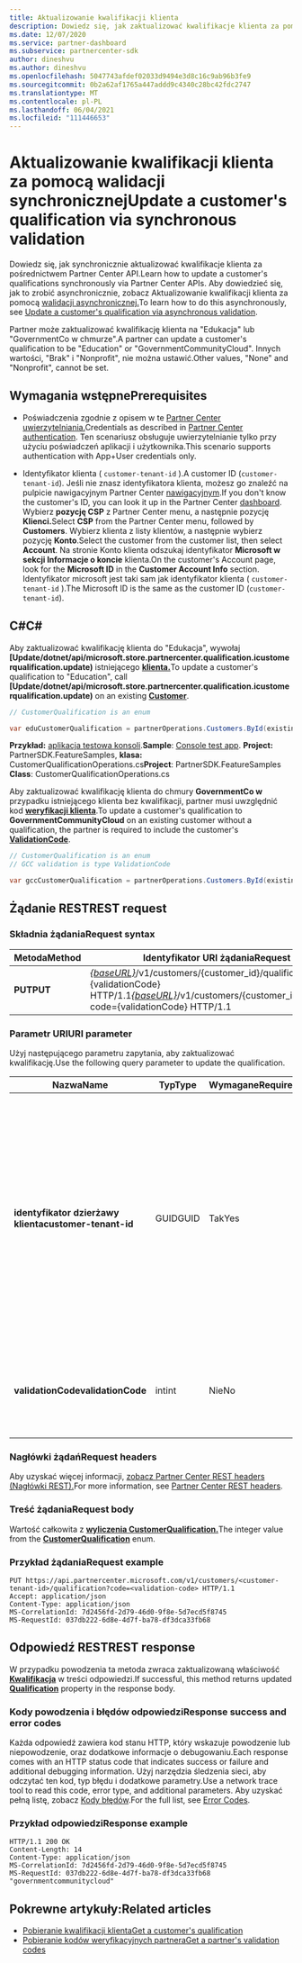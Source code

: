 ```yaml
---
title: Aktualizowanie kwalifikacji klienta
description: Dowiedz się, jak zaktualizować kwalifikacje klienta za pomocą synchronicznego badania lub weryfikacyjnego, w tym adresu skojarzonego z profilem.
ms.date: 12/07/2020
ms.service: partner-dashboard
ms.subservice: partnercenter-sdk
author: dineshvu
ms.author: dineshvu
ms.openlocfilehash: 5047743afdef02033d9494e3d8c16c9ab96b3fe9
ms.sourcegitcommit: 0b2a62af1765a447addd9c4340c28bc42fdc2747
ms.translationtype: MT
ms.contentlocale: pl-PL
ms.lasthandoff: 06/04/2021
ms.locfileid: "111446653"
---
```

# <a name="update-a-customers-qualification-via-synchronous-validation"></a><span data-ttu-id="1ca73-103">Aktualizowanie kwalifikacji klienta za pomocą walidacji synchronicznej</span><span class="sxs-lookup"><span data-stu-id="1ca73-103">Update a customer's qualification via synchronous validation</span></span>

<span data-ttu-id="1ca73-104">Dowiedz się, jak synchronicznie aktualizować kwalifikacje klienta za pośrednictwem Partner Center API.</span><span class="sxs-lookup"><span data-stu-id="1ca73-104">Learn how to update a customer's qualifications synchronously via Partner Center APIs.</span></span> <span data-ttu-id="1ca73-105">Aby dowiedzieć się, jak to zrobić asynchronicznie, zobacz Aktualizowanie kwalifikacji klienta za pomocą [walidacji asynchronicznej.](update-customer-qualification-asynchronous.md)</span><span class="sxs-lookup"><span data-stu-id="1ca73-105">To learn how to do this asynchronously, see [Update a customer's qualification via asynchronous validation](update-customer-qualification-asynchronous.md).</span></span>

<span data-ttu-id="1ca73-106">Partner może zaktualizować kwalifikację klienta na "Edukacja" lub "GovernmentCo w chmurze".</span><span class="sxs-lookup"><span data-stu-id="1ca73-106">A partner can update a customer's qualification to be "Education" or "GovernmentCommunityCloud".</span></span> <span data-ttu-id="1ca73-107">Innych wartości, "Brak" i "Nonprofit", nie można ustawić.</span><span class="sxs-lookup"><span data-stu-id="1ca73-107">Other values, "None" and "Nonprofit", cannot be set.</span></span>

## <a name="prerequisites"></a><span data-ttu-id="1ca73-108">Wymagania wstępne</span><span class="sxs-lookup"><span data-stu-id="1ca73-108">Prerequisites</span></span>

- <span data-ttu-id="1ca73-109">Poświadczenia zgodnie z opisem w te [Partner Center uwierzytelniania.](partner-center-authentication.md)</span><span class="sxs-lookup"><span data-stu-id="1ca73-109">Credentials as described in [Partner Center authentication](partner-center-authentication.md).</span></span> <span data-ttu-id="1ca73-110">Ten scenariusz obsługuje uwierzytelnianie tylko przy użyciu poświadczeń aplikacji i użytkownika.</span><span class="sxs-lookup"><span data-stu-id="1ca73-110">This scenario supports authentication with App+User credentials only.</span></span>

- <span data-ttu-id="1ca73-111">Identyfikator klienta ( `customer-tenant-id` ).</span><span class="sxs-lookup"><span data-stu-id="1ca73-111">A customer ID (`customer-tenant-id`).</span></span> <span data-ttu-id="1ca73-112">Jeśli nie znasz identyfikatora klienta, możesz go znaleźć na pulpicie nawigacyjnym Partner Center [nawigacyjnym](https://partner.microsoft.com/dashboard).</span><span class="sxs-lookup"><span data-stu-id="1ca73-112">If you don't know the customer's ID, you can look it up in the Partner Center [dashboard](https://partner.microsoft.com/dashboard).</span></span> <span data-ttu-id="1ca73-113">Wybierz **pozycję CSP** z Partner Center menu, a następnie pozycję **Klienci.**</span><span class="sxs-lookup"><span data-stu-id="1ca73-113">Select **CSP** from the Partner Center menu, followed by **Customers**.</span></span> <span data-ttu-id="1ca73-114">Wybierz klienta z listy klientów, a następnie wybierz pozycję **Konto**.</span><span class="sxs-lookup"><span data-stu-id="1ca73-114">Select the customer from the customer list, then select **Account**.</span></span> <span data-ttu-id="1ca73-115">Na stronie Konto klienta odszukaj identyfikator **Microsoft w** **sekcji Informacje o koncie** klienta.</span><span class="sxs-lookup"><span data-stu-id="1ca73-115">On the customer's Account page, look for the **Microsoft ID** in the **Customer Account Info** section.</span></span> <span data-ttu-id="1ca73-116">Identyfikator microsoft jest taki sam jak identyfikator klienta ( `customer-tenant-id` ).</span><span class="sxs-lookup"><span data-stu-id="1ca73-116">The Microsoft ID is the same as the customer ID  (`customer-tenant-id`).</span></span>

## <a name="c"></a><span data-ttu-id="1ca73-117">C\#</span><span class="sxs-lookup"><span data-stu-id="1ca73-117">C\#</span></span>

<span data-ttu-id="1ca73-118">Aby zaktualizować kwalifikację klienta do "Edukacja", wywołaj **[Update/dotnet/api/microsoft.store.partnercenter.qualification.icustomerqualification.update)** istniejącego [**klienta.**](/dotnet/api/microsoft.store.partnercenter.models.customers.customer)</span><span class="sxs-lookup"><span data-stu-id="1ca73-118">To update a customer's qualification to "Education", call **[Update/dotnet/api/microsoft.store.partnercenter.qualification.icustomerqualification.update)** on an existing  [**Customer**](/dotnet/api/microsoft.store.partnercenter.models.customers.customer).</span></span>

``` csharp
// CustomerQualification is an enum

var eduCustomerQualification = partnerOperations.Customers.ById(existingCustomer.Id).Qualification.Update(CustomerQualification.Education);
```

<span data-ttu-id="1ca73-119">**Przykład:** [aplikacja testowa konsoli](console-test-app.md).</span><span class="sxs-lookup"><span data-stu-id="1ca73-119">**Sample**: [Console test app](console-test-app.md).</span></span> <span data-ttu-id="1ca73-120">**Project:** PartnerSDK.FeatureSamples, **klasa:** CustomerQualificationOperations.cs</span><span class="sxs-lookup"><span data-stu-id="1ca73-120">**Project**: PartnerSDK.FeatureSamples **Class**: CustomerQualificationOperations.cs</span></span>

<span data-ttu-id="1ca73-121">Aby zaktualizować kwalifikację klienta do chmury **GovernmentCo w** przypadku istniejącego klienta bez kwalifikacji, partner musi uwzględnić kod [**weryfikacji klienta**](utility-resources.md#validationcode).</span><span class="sxs-lookup"><span data-stu-id="1ca73-121">To update a customer's qualification to **GovernmentCommunityCloud** on an existing customer without a qualification, the partner is required to include the customer's [**ValidationCode**](utility-resources.md#validationcode).</span></span>

``` csharp
// CustomerQualification is an enum
// GCC validation is type ValidationCode

var gccCustomerQualification = partnerOperations.Customers.ById(existingCustomer.Id).Qualification.Update(CustomerQualification.GovernmentCommunityCloud, gccValidation);
```

## <a name="rest-request"></a><span data-ttu-id="1ca73-122">Żądanie REST</span><span class="sxs-lookup"><span data-stu-id="1ca73-122">REST request</span></span>

### <a name="request-syntax"></a><span data-ttu-id="1ca73-123">Składnia żądania</span><span class="sxs-lookup"><span data-stu-id="1ca73-123">Request syntax</span></span>

| <span data-ttu-id="1ca73-124">Metoda</span><span class="sxs-lookup"><span data-stu-id="1ca73-124">Method</span></span>  | <span data-ttu-id="1ca73-125">Identyfikator URI żądania</span><span class="sxs-lookup"><span data-stu-id="1ca73-125">Request URI</span></span>                                                                                             |
|---------|---------------------------------------------------------------------------------------------------------|
| <span data-ttu-id="1ca73-126">**PUT**</span><span class="sxs-lookup"><span data-stu-id="1ca73-126">**PUT**</span></span> | <span data-ttu-id="1ca73-127">[*{baseURL}*](partner-center-rest-urls.md)/v1/customers/{customer_id}/qualification?code={validationCode} HTTP/1.1</span><span class="sxs-lookup"><span data-stu-id="1ca73-127">[*{baseURL}*](partner-center-rest-urls.md)/v1/customers/{customer_id}/qualification?code={validationCode} HTTP/1.1</span></span> |

### <a name="uri-parameter"></a><span data-ttu-id="1ca73-128">Parametr URI</span><span class="sxs-lookup"><span data-stu-id="1ca73-128">URI parameter</span></span>

<span data-ttu-id="1ca73-129">Użyj następującego parametru zapytania, aby zaktualizować kwalifikację.</span><span class="sxs-lookup"><span data-stu-id="1ca73-129">Use the following query parameter to update the qualification.</span></span>

| <span data-ttu-id="1ca73-130">Nazwa</span><span class="sxs-lookup"><span data-stu-id="1ca73-130">Name</span></span>                   | <span data-ttu-id="1ca73-131">Typ</span><span class="sxs-lookup"><span data-stu-id="1ca73-131">Type</span></span> | <span data-ttu-id="1ca73-132">Wymagane</span><span class="sxs-lookup"><span data-stu-id="1ca73-132">Required</span></span> | <span data-ttu-id="1ca73-133">Opis</span><span class="sxs-lookup"><span data-stu-id="1ca73-133">Description</span></span>                                                                                                                                            |
|------------------------|------|----------|--------------------------------------------------------------------------------------------------------------------------------------------------------|
| <span data-ttu-id="1ca73-134">**identyfikator dzierżawy klienta**</span><span class="sxs-lookup"><span data-stu-id="1ca73-134">**customer-tenant-id**</span></span> | <span data-ttu-id="1ca73-135">GUID</span><span class="sxs-lookup"><span data-stu-id="1ca73-135">GUID</span></span> | <span data-ttu-id="1ca73-136">Tak</span><span class="sxs-lookup"><span data-stu-id="1ca73-136">Yes</span></span>      | <span data-ttu-id="1ca73-137">Wartość jest identyfikatorem GUID w formacie **customer-tenant-id,** który umożliwia odsprzedawcy filtrowanie wyników dla danego klienta, który należy do odsprzedawcy.</span><span class="sxs-lookup"><span data-stu-id="1ca73-137">The value is a GUID formatted **customer-tenant-id** that allows the reseller to filter the results for a given customer that belongs to the reseller.</span></span> |
| <span data-ttu-id="1ca73-138">**validationCode**</span><span class="sxs-lookup"><span data-stu-id="1ca73-138">**validationCode**</span></span>     | <span data-ttu-id="1ca73-139">int</span><span class="sxs-lookup"><span data-stu-id="1ca73-139">int</span></span>  | <span data-ttu-id="1ca73-140">Nie</span><span class="sxs-lookup"><span data-stu-id="1ca73-140">No</span></span>       | <span data-ttu-id="1ca73-141">Wymagane tylko w przypadku Government Community Cloud.</span><span class="sxs-lookup"><span data-stu-id="1ca73-141">Only needed for Government Community Cloud.</span></span>                                                                                                            |

### <a name="request-headers"></a><span data-ttu-id="1ca73-142">Nagłówki żądań</span><span class="sxs-lookup"><span data-stu-id="1ca73-142">Request headers</span></span>

<span data-ttu-id="1ca73-143">Aby uzyskać więcej informacji, [zobacz Partner Center REST headers (Nagłówki REST).](headers.md)</span><span class="sxs-lookup"><span data-stu-id="1ca73-143">For more information, see [Partner Center REST headers](headers.md).</span></span>

### <a name="request-body"></a><span data-ttu-id="1ca73-144">Treść żądania</span><span class="sxs-lookup"><span data-stu-id="1ca73-144">Request body</span></span>

<span data-ttu-id="1ca73-145">Wartość całkowita z [**wyliczenia CustomerQualification.**](/dotnet/api/microsoft.store.partnercenter.models.customers.customerqualification)</span><span class="sxs-lookup"><span data-stu-id="1ca73-145">The integer value from the [**CustomerQualification**](/dotnet/api/microsoft.store.partnercenter.models.customers.customerqualification) enum.</span></span>

### <a name="request-example"></a><span data-ttu-id="1ca73-146">Przykład żądania</span><span class="sxs-lookup"><span data-stu-id="1ca73-146">Request example</span></span>

```http
PUT https://api.partnercenter.microsoft.com/v1/customers/<customer-tenant-id>/qualification?code=<validation-code> HTTP/1.1
Accept: application/json
Content-Type: application/json
MS-CorrelationId: 7d2456fd-2d79-46d0-9f8e-5d7ecd5f8745
MS-RequestId: 037db222-6d8e-4d7f-ba78-df3dca33fb68

```

## <a name="rest-response"></a><span data-ttu-id="1ca73-147">Odpowiedź REST</span><span class="sxs-lookup"><span data-stu-id="1ca73-147">REST response</span></span>

<span data-ttu-id="1ca73-148">W przypadku powodzenia ta metoda zwraca zaktualizowaną właściwość [**Kwalifikacja**](/dotnet/api/microsoft.store.partnercenter.customers.icustomer.qualification) w treści odpowiedzi.</span><span class="sxs-lookup"><span data-stu-id="1ca73-148">If successful, this method returns updated [**Qualification**](/dotnet/api/microsoft.store.partnercenter.customers.icustomer.qualification) property in the response body.</span></span>

### <a name="response-success-and-error-codes"></a><span data-ttu-id="1ca73-149">Kody powodzenia i błędów odpowiedzi</span><span class="sxs-lookup"><span data-stu-id="1ca73-149">Response success and error codes</span></span>

<span data-ttu-id="1ca73-150">Każda odpowiedź zawiera kod stanu HTTP, który wskazuje powodzenie lub niepowodzenie, oraz dodatkowe informacje o debugowaniu.</span><span class="sxs-lookup"><span data-stu-id="1ca73-150">Each response comes with an HTTP status code that indicates success or failure and additional debugging information.</span></span> <span data-ttu-id="1ca73-151">Użyj narzędzia śledzenia sieci, aby odczytać ten kod, typ błędu i dodatkowe parametry.</span><span class="sxs-lookup"><span data-stu-id="1ca73-151">Use a network trace tool to read this code, error type, and additional parameters.</span></span> <span data-ttu-id="1ca73-152">Aby uzyskać pełną listę, zobacz [Kody błędów](error-codes.md).</span><span class="sxs-lookup"><span data-stu-id="1ca73-152">For the full list, see [Error Codes](error-codes.md).</span></span>

### <a name="response-example"></a><span data-ttu-id="1ca73-153">Przykład odpowiedzi</span><span class="sxs-lookup"><span data-stu-id="1ca73-153">Response example</span></span>

```http
HTTP/1.1 200 OK
Content-Length: 14
Content-Type: application/json
MS-CorrelationId: 7d2456fd-2d79-46d0-9f8e-5d7ecd5f8745
MS-RequestId: 037db222-6d8e-4d7f-ba78-df3dca33fb68
"governmentcommunitycloud"
```

## <a name="related-articles"></a><span data-ttu-id="1ca73-154">Pokrewne artykuły:</span><span class="sxs-lookup"><span data-stu-id="1ca73-154">Related articles</span></span>

- [<span data-ttu-id="1ca73-155">Pobieranie kwalifikacji klienta</span><span class="sxs-lookup"><span data-stu-id="1ca73-155">Get a customer's qualification</span></span>](./get-customer-qualification-synchronous.md)
- [<span data-ttu-id="1ca73-156">Pobieranie kodów weryfikacyjnych partnera</span><span class="sxs-lookup"><span data-stu-id="1ca73-156">Get a partner's validation codes</span></span>](get-a-partner-s-validation-codes.md)
